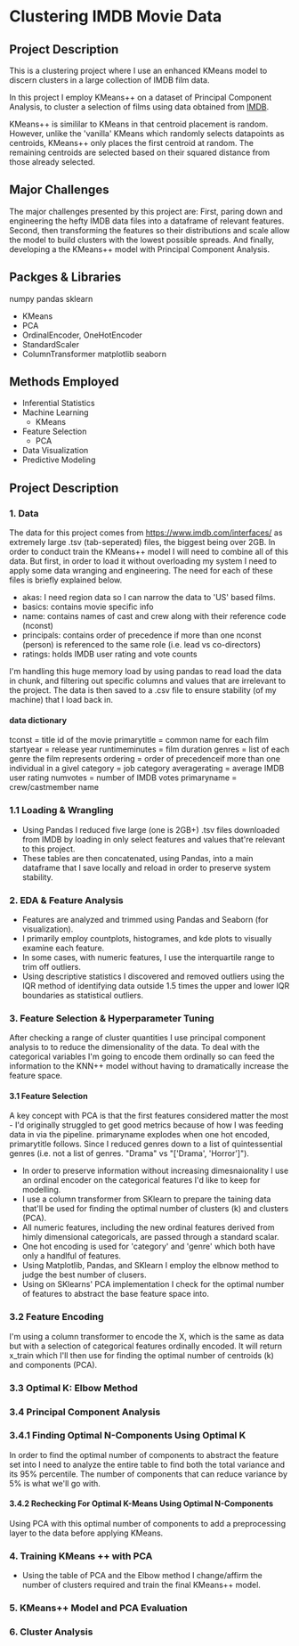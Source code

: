 # Clustering IMDB Movie Data

## Project Description

This is a clustering project where I use an enhanced KMeans model to discern clusters in a large collection of IMDB film data.


In this project I employ KMeans++ on a dataset of  Principal Component Analysis, to cluster a selection of films using data obtained from <a href="#about-the-project">IMDB</a>.

KMeans++ is simililar to KMeans in that centroid placement is random. However, unlike the 'vanilla' KMeans which randomly selects datapoints as centroids, KMeans++ only places the first centroid at random. The remaining centroids are selected based on their squared distance from those already selected.



## Major Challenges
The major challenges presented by this project are:
First, paring down and engineering the hefty IMDB data files into a dataframe of relevant features.
Second, then transforming the features so their distributions and scale allow the model to build clusters with the lowest possible spreads.
And finally, developing a the KMeans++ model with Principal Component Analysis.

## Packges & Libraries
numpy
pandas
sklearn
 - KMeans
 - PCA
 - OrdinalEncoder, OneHotEncoder
 - StandardScaler
 - ColumnTransformer
matplotlib
seaborn

## Methods Employed
- Inferential Statistics
- Machine Learning
  - KMeans
- Feature Selection
  - PCA
- Data Visualization
- Predictive Modeling


## Project Description
### 1. Data
The data for this project comes from https://www.imdb.com/interfaces/ as extremely large .tsv (tab-seperated) files, the biggest being over 2GB. In order to conduct train the KMeans++ model I will need to combine all of this data. But first, in order to load it without overloading my system I need to apply some data wranging and engineering. The need for each of these files is briefly explained below.

- akas: I need region data so I can narrow the data to 'US' based films.
- basics: contains movie specific info
- name: contains names of cast and crew along with their reference code (nconst)
- principals: contains order of precedence if more than one nconst (person) is referenced to the same role (i.e. lead vs co-directors)
- ratings: holds IMDB user rating and vote counts

I'm handling this huge memory load by using pandas to read load the data in chunk, and filtering out specific columns and values that are irrelevant to the project. The data is then saved to a .csv file to ensure stability (of my machine) that I load back in.


#### data dictionary
tconst  =   title id of the movie
primarytitle    =   common name for each film
startyear   =   release year
runtimeminutes  =   film duration
genres  =   list of each genre the film represents
ordering    =   order of precedenceif more than one individual in a givel 
category    =   job category
averagerating   =   average IMDB user rating
numvotes    =   number of IMDB votes
primaryname =   crew/castmember name

### 1.1 Loading & Wrangling
- Using Pandas I reduced five large (one is 2GB+) .tsv files downloaded from IMDB by loading in only select features and values that're relevant to this project.
- These tables are then concatenated, using Pandas, into a main dataframe that I save locally and reload in order to preserve system stability.



### 2. EDA & Feature Analysis
- Features are analyzed and trimmed using Pandas and Seaborn (for visualization).
- I primarily employ countplots, histogrames, and kde plots to visually examine each feature.
- In some cases, with numeric features, I use the interquartile range to trim off outliers.
 - Using descriptive statistics I discovered and removed outliers using the IQR method of identifying data outside 1.5 times the upper and lower IQR boundaries as statistical outliers.

### 3. Feature Selection & Hyperparameter Tuning
After checking a range of cluster quantities I use principal component analysis to to reduce the dimensionality of the data. To deal with the categorical variables I'm going to encode them ordinally so can feed the information to the KNN++ model without having to dramatically increase the feature space.


#### 3.1 Feature Selection

A key concept with PCA is that the first features considered matter the most - I'd originally struggled to get good metrics because of how I was feeding data in via the pipeline.
primaryname explodes when one hot encoded, primarytitle follows. Since I reduced genres down to a list of quintessential genres (i.e. not a list of genres. "Drama" vs "['Drama', 'Horror']").

- In order to preserve information without increasing dimesnaionality I use an ordinal encoder on the categorical features I'd like to keep for modelling.
- I use a column transformer from SKlearn to prepare the taining data that'll be used for finding the optimal number of clusters (k) and clusters (PCA).
- All numeric features, including the new ordinal features derived from himly dimensional categoricals, are passed through a standard scalar.
- One hot encoding is used for 'category' and 'genre' which both have only a handlful of features.
- Using Matplotlib, Pandas, and SKlearn I employ the elbnow method to judge the best number of clusers.
- Using on SKlearns' PCA implementation I check for the optimal number of features to abstract the base feature space into.


### 3.2 Feature Encoding
I'm using a column transformer to encode the X, which is the same as data but with a selection of categorical features ordinally encoded. It will return x_train which I'll then use for finding the optimal number of centroids (k) and components (PCA).


### 3.3 Optimal K: Elbow Method

### 3.4 Principal Component Analysis

### 3.4.1 Finding Optimal N-Components Using Optimal K
In order to find the optimal number of components to abstract the feature set into I need to analyze the entire table to find both the total variance and its 95% percentile. The number of components that can reduce variance by 5% is what we'll go with.

#### 3.4.2 Rechecking For Optimal K-Means Using Optimal N-Components
Using PCA with this optimal number of components to add a preprocessing layer to the data before applying KMeans.

### 4. Training KMeans ++ with PCA
- Using the table of PCA and the Elbow method I change/affirm the number of clusters required and train the final KMeans++ model.

### 5. KMeans++ Model and PCA Evaluation


### 6. Cluster Analysis




